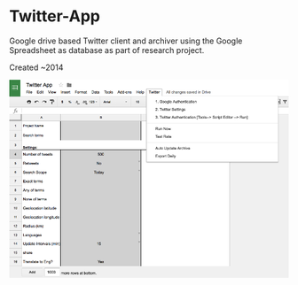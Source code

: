 # Twitter-App
Google drive based Twitter client and archiver using the Google Spreadsheet as database as part of research project. 

Created ~2014


![alt tag](https://raw.githubusercontent.com/mafrahim/Twitter-App/master/Screenshot%20.png)
